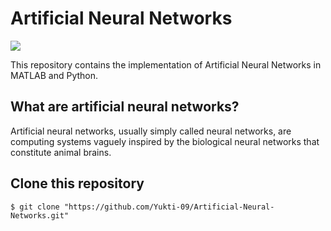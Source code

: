 # Artificial Neural Networks
![](https://img.shields.io/github/repo-size/Yukti-09/Artificial-Neural-Networks)

This repository contains the implementation of Artificial Neural Networks in MATLAB and Python.

## What are artificial neural networks?
Artificial neural networks, usually simply called neural networks, are computing systems vaguely inspired by the biological neural networks that constitute animal brains. 

## Clone this repository
```
$ git clone "https://github.com/Yukti-09/Artificial-Neural-Networks.git"
```
